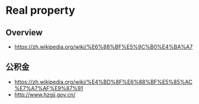 # Real property


## Overview

- https://zh.wikipedia.org/wiki/%E6%88%BF%E5%9C%B0%E4%BA%A7


## 公积金

- https://zh.wikipedia.org/wiki/%E4%BD%8F%E6%88%BF%E5%85%AC%E7%A7%AF%E9%87%91
- http://www.hzgjj.gov.cn/
